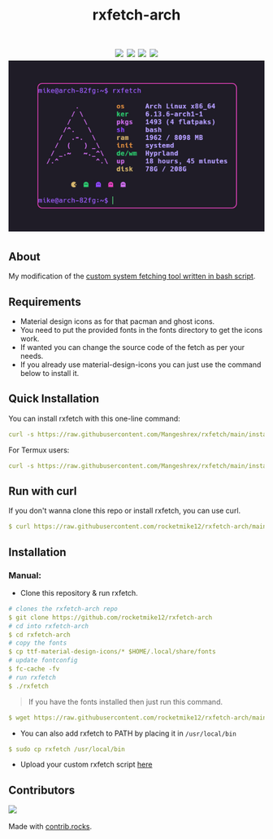 <div align="center">
<h1>rxfetch-arch<h1>
<img src="https://img.shields.io/github/stars/rocketmike12/rxfetch?color=e57474&labelColor=1e2528&style=for-the-badge"> <img src="https://img.shields.io/github/issues/rocketmike12/rxfetch?color=67b0e8&labelColor=1e2528&style=for-the-badge">
<img src="https://img.shields.io/static/v1?label=license&message=MIT&color=8ccf7e&labelColor=1e2528&style=for-the-badge">
<img src="https://img.shields.io/github/forks/rocketmike12/rxfetch?color=e5c76b&labelColor=1e2528&style=for-the-badge">
<br>
<img src="./screenshots/arch.jpg">
</div>

## About

My modification of the [custom system fetching tool written in bash script](https://github.com/mngshm/rxfetch).

## Requirements

- Material design icons as for that pacman and ghost icons.
- You need to put the provided fonts in the fonts directory to get the icons work.
- If wanted you can change the source code of the fetch as per your needs.
- If you already use material-design-icons you can just use the command below to install it.

## Quick Installation

You can install rxfetch with this one-line command:

```yaml
curl -s https://raw.githubusercontent.com/Mangeshrex/rxfetch/main/install.sh | sudo bash
```

For Termux users:
```yaml
curl -s https://raw.githubusercontent.com/Mangeshrex/rxfetch/main/install.sh | bash
```

## Run with curl

If you don't wanna clone this repo or install rxfetch, you can use curl.

```yaml
$ curl https://raw.githubusercontent.com/rocketmike12/rxfetch-arch/main/rxfetch | bash
```

## Installation

### Manual:

- Clone this repository & run rxfetch.

```yaml
# clones the rxfetch-arch repo
$ git clone https://github.com/rocketmike12/rxfetch-arch
# cd into rxfetch-arch 
$ cd rxfetch-arch 
# copy the fonts 
$ cp ttf-material-design-icons/* $HOME/.local/share/fonts
# update fontconfig
$ fc-cache -fv
# run rxfetch
$ ./rxfetch
```

> If you have the fonts installed then just run this command.

```yaml
$ wget https://raw.githubusercontent.com/rocketmike12/rxfetch-arch/main/rxfetch && chmod +x rxfetch
```

- You can also add rxfetch to PATH by placing it in `/usr/local/bin`

```yaml
$ sudo cp rxfetch /usr/local/bin
```

- Upload your custom rxfetch script [ here ](https://github.com/Mangeshrex/rxfetch/issues/21)

## Contributors

<a href="https://github.com/rocketmike12/rxfetch/graphs/contributors">
  <img src="https://contrib.rocks/image?repo=rocketmike12/rxfetch" />
</a>

Made with [contrib.rocks](https://contrib.rocks).
